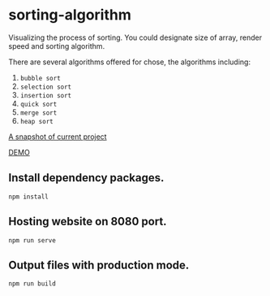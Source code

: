 # sorting-algorithm
Visualizing the process of sorting. You could designate size of array, render speed and sorting algorithm.

There are several algorithms offered for chose, the algorithms including:

1. `bubble sort`
2. `selection sort` 
3. `insertion sort`
4. `quick sort`
5. `merge sort`
6. `heap sort`

[A snapshot of current project](./public/images/demo1.png)

[DEMO](https://sort-algorithm-70e2a.firebaseapp.com/)

## Install dependency packages.
`npm install`
## Hosting website on 8080 port.
`npm run serve`

## Output files with production mode.
`npm run build`